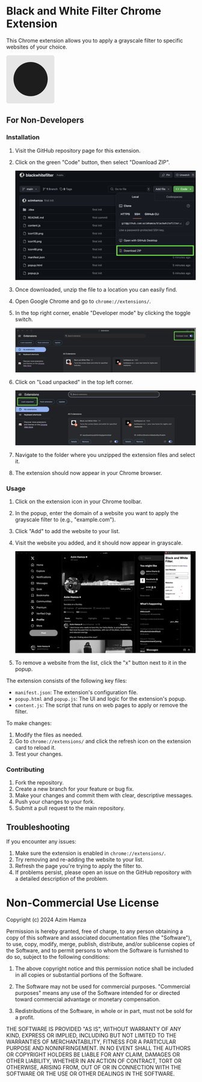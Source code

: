 # Black and White Filter Chrome Extension

This Chrome extension allows you to apply a grayscale filter to specific websites of your choice.


![Extension Icon](icon128.png)

## For Non-Developers

### Installation

1. Visit the GitHub repository page for this extension.
2. Click on the green "Code" button, then select "Download ZIP".


   ![Download ZIP](tutorial/download-zip.png)


3. Once downloaded, unzip the file to a location you can easily find.
4. Open Google Chrome and go to `chrome://extensions/`.
5. In the top right corner, enable "Developer mode" by clicking the toggle switch.


   ![Load Unpacked](tutorial/load-unpacked.png)


6. Click on "Load unpacked" in the top left corner.


   ![Developer Mode](tutorial/developer-mode.png)


7. Navigate to the folder where you unzipped the extension files and select it.
8. The extension should now appear in your Chrome browser.

### Usage

1. Click on the extension icon in your Chrome toolbar.
2. In the popup, enter the domain of a website you want to apply the grayscale filter to (e.g., "example.com").
3. Click "Add" to add the website to your list.
4. Visit the website you added, and it should now appear in grayscale.


   ![Grayscale Example](tutorial/grayscale-example.png)


5. To remove a website from the list, click the "x" button next to it in the popup.

The extension consists of the following key files:

- `manifest.json`: The extension's configuration file.
- `popup.html` and `popup.js`: The UI and logic for the extension's popup.
- `content.js`: The script that runs on web pages to apply or remove the filter.

To make changes:

1. Modify the files as needed.
2. Go to `chrome://extensions/` and click the refresh icon on the extension card to reload it.
3. Test your changes.


### Contributing

1. Fork the repository.
2. Create a new branch for your feature or bug fix.
3. Make your changes and commit them with clear, descriptive messages.
4. Push your changes to your fork.
5. Submit a pull request to the main repository.

## Troubleshooting

If you encounter any issues:

1. Make sure the extension is enabled in `chrome://extensions/`.
2. Try removing and re-adding the website to your list.
3. Refresh the page you're trying to apply the filter to.
4. If problems persist, please open an issue on the GitHub repository with a detailed description of the problem.


# Non-Commercial Use License

Copyright (c) 2024 Azim Hamza

Permission is hereby granted, free of charge, to any person obtaining a copy of this software and associated documentation files (the "Software"), to use, copy, modify, merge, publish, distribute, and/or sublicense copies of the Software, and to permit persons to whom the Software is furnished to do so, subject to the following conditions:

1. The above copyright notice and this permission notice shall be included in all copies or substantial portions of the Software.

2. The Software may not be used for commercial purposes. "Commercial purposes" means any use of the Software intended for or directed toward commercial advantage or monetary compensation.

3. Redistributions of the Software, in whole or in part, must not be sold for a profit.

THE SOFTWARE IS PROVIDED "AS IS", WITHOUT WARRANTY OF ANY KIND, EXPRESS OR IMPLIED, INCLUDING BUT NOT LIMITED TO THE WARRANTIES OF MERCHANTABILITY, FITNESS FOR A PARTICULAR PURPOSE AND NONINFRINGEMENT. IN NO EVENT SHALL THE AUTHORS OR COPYRIGHT HOLDERS BE LIABLE FOR ANY CLAIM, DAMAGES OR OTHER LIABILITY, WHETHER IN AN ACTION OF CONTRACT, TORT OR OTHERWISE, ARISING FROM, OUT OF OR IN CONNECTION WITH THE SOFTWARE OR THE USE OR OTHER DEALINGS IN THE SOFTWARE.
